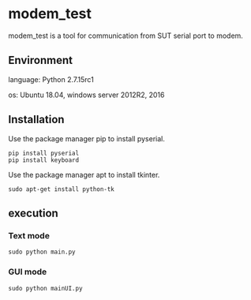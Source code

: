 # modem_test
modem_test is a tool for communication from SUT serial port to modem.

## Environment
language: Python 2.7.15rc1

os: Ubuntu 18.04, windows server 2012R2, 2016

## Installation
Use the package manager pip to install pyserial.

    pip install pyserial
    pip install keyboard
Use the package manager apt to install tkinter.

    sudo apt-get install python-tk

## execution
### Text mode
    sudo python main.py

### GUI mode
    sudo python mainUI.py
